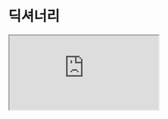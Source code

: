# 딕셔너리

<iframe
  loading="lazy"
  className="youtube"
  src="https://www.youtube.com/embed/LmDFgFK4mFA"
  title="YouTube video player"
  allow="accelerometer; autoplay; clipboard-write; encrypted-media; gyroscope; picture-in-picture"
/>

딕셔너리(DICTIONARY)는 한국어로 '사전'을 뜻합니다.

일상생활에서의 사전은 단어와 그 단어에 대한 설명으로 이루어져 있습니다.

코딩에서도 파이썬 딕셔너리는 키(key)와 값(value)의 한쌍이 여러개로 이루어진 데이터 형태를 뜻합니다.

예를 들어 보겠습니다.

<iframe
  loading="lazy"
  title="Python IDLE Trinket"
  src="https://trinket.io/embed/python3/ba9dc3b4ac"
  height="400"
/>

## 딕셔너리 만드는 방법

딕셔너리는 Key와 Value로 이루어져 있습니다.

기본적인 형태는 다음과 같습니다. Key와 Value의 쌍은 하나의 딕셔너리 안에 저장할 수 있습니다.

```py
{ Key1:Value1, Key2:Value2, Key3:Value3 }
```

딕셔너리 예를 살펴보겠습니다.

옆의 예시에서 Key는 `phonenumber`, `age`, `bestfriend이고` 이 Key에 해당하는 Value는 `"010-1234-5678"`, `14`, `"James"`입니다.

딕셔너리에서는 Key와 Value에는 정수, 문자열 등 모든 데이터를 넣을 수 있습니다.

<iframe
  loading="lazy"
  title="Python IDLE Trinket"
  src="https://trinket.io/embed/python3/534b32664d"
  height="400"
/>

## `keys()`

딕셔너리에서 모든 Key의 값을 찾기 위해서 `keys()`를 사용할 수 있습니다.

`keys()`를 사용하고 그 정보를 출력하면 `dict_keys([keys])`의 형태로 출력이 됩니다.

`keys()`는 for [반복문](/docs/python/data-flow/for) 에서 더 유용하게 사용할 수 있는 예시를 들겠습니다.

<iframe
  loading="lazy"
  title="Python IDLE Trinket"
  src="https://trinket.io/embed/python3/1e671b6947"
  height="400"
/>

## `values()`

Key의 값을 모두 찾는 것처럼 Value의 모든 값을 찾을 수 있습니다.

`values()`를 사용하면 `dict_values([values])` 형태로 value가 출력이 됩니다.

<iframe
  loading="lazy"
  title="Python IDLE Trinket"
  src="https://trinket.io/embed/python3/05de91d4c2"
  height="400"
/>
